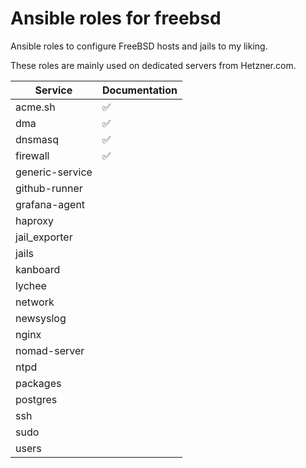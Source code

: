 # Ansible roles for freebsd

Ansible roles to configure FreeBSD hosts and jails to my liking.

These roles are mainly used on dedicated servers from Hetzner.com.

| Service         | Documentation |
|-----------------|---------------|
| acme.sh         | ✅ |
| dma             | ✅ |
| dnsmasq         | ✅ |
| firewall        | ✅ |
| generic-service |  |
| github-runner   |  |
| grafana-agent   |  |
| haproxy         |  |
| jail_exporter   |  |
| jails           |  |
| kanboard        |  |
| lychee          |  |
| network         |  |
| newsyslog       |  |
| nginx           |  |
| nomad-server    |  |
| ntpd            |  |
| packages        |  |
| postgres        |  |
| ssh             |  |
| sudo            |  |
| users           |  |
